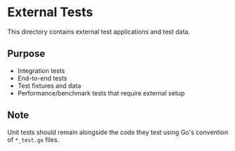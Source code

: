 # External Tests

This directory contains external test applications and test data.

## Purpose

- Integration tests
- End-to-end tests
- Test fixtures and data
- Performance/benchmark tests that require external setup

## Note

Unit tests should remain alongside the code they test using Go's convention of `*_test.go` files.
